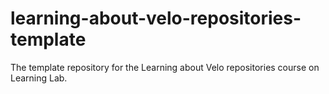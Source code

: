 # learning-about-velo-repositories-template
The template repository for the Learning about Velo repositories course on Learning Lab.
